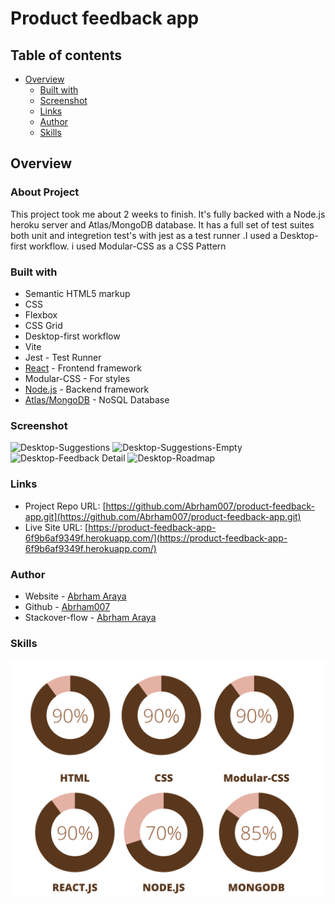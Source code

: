 # Product feedback app

## Table of contents

- [Overview](#overview)
  - [Built with](#built-with)
  - [Screenshot](#screenshot)
  - [Links](#links)
  - [Author](#author)
  - [Skills](#skills)

## Overview

### About Project

This project took me about 2 weeks to finish. It's fully backed with a Node.js heroku server and Atlas/MongoDB database. It has a full set of test suites both unit and integretion test's with jest as a test runner .I used a Desktop-first workflow. i used Modular-CSS as a CSS Pattern

### Built with

- Semantic HTML5 markup
- CSS
- Flexbox
- CSS Grid
- Desktop-first workflow
- Vite
- Jest - Test Runner
- [React](https://reactjs.org/) - Frontend framework
- Modular-CSS - For styles
- [Node.js](https://nodejs.org/) - Backend framework
- [Atlas/MongoDB](https://www.mongodb.com/) - NoSQL Database

### Screenshot

![Desktop-Suggestions](./screenshots/screenshot-1.jpg)
![Desktop-Suggestions-Empty](./screenshots/screenshot-2.jpg)
![Desktop-Feedback Detail](./screenshots/screenshot-3.jpg)
![Desktop-Roadmap](./screenshots/screenshot-4.jpg)

### Links

- Project Repo URL: [https://github.com/Abrham007/product-feedback-app.git](https://github.com/Abrham007/product-feedback-app.git)
- Live Site URL: [https://product-feedback-app-6f9b6af9349f.herokuapp.com/](https://product-feedback-app-6f9b6af9349f.herokuapp.com/)

### Author

- Website - [Abrham Araya](https://www.your-site.com)
- Github - [Abrham007](https://github.com/Abrham007)
- Stackover-flow - [Abrham Araya](https://stackoverflow.com/users/22762463/abrham-araya)

### Skills

![Skills](./screenshots/skills.png)
